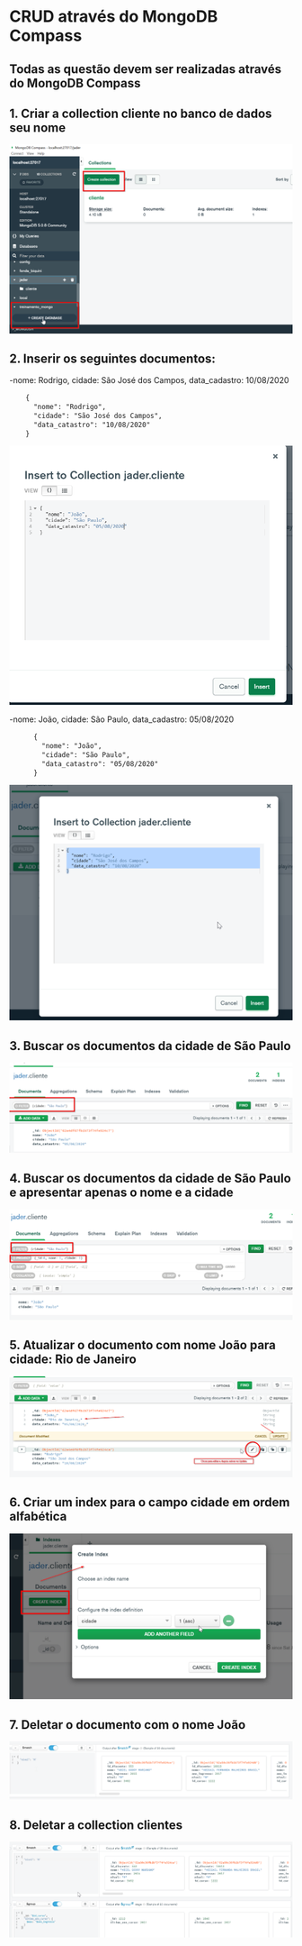 # CRUD através do MongoDB Compass

## Todas as questão devem ser realizadas através do MongoDB Compass

## 1. Criar a collection cliente no banco de dados seu nome
<img src= "./img/01.png">

## 2. Inserir os seguintes documentos:

-nome: Rodrigo, cidade: São José dos Campos, data_cadastro: 10/08/2020

        {
          "nome": "Rodrigo", 
          "cidade": "São José dos Campos",
          "data_catastro": "10/08/2020"
        }
<img src = "./img/2a.png">

-nome: João, cidade: São Paulo, data_cadastro: 05/08/2020

          {
            "nome": "João", 
            "cidade": "São Paulo",
            "data_catastro": "05/08/2020"
          }
  <img src = "./img/2b.png">
              
## 3. Buscar os documentos da cidade de São Paulo

<img src = "./img/03.png">

## 4. Buscar os documentos da cidade de São Paulo e apresentar apenas o nome e a cidade

<img src = "./img/04.png">

## 5. Atualizar o documento com nome João para cidade: Rio de Janeiro

<img src = "./img/05.png">

## 6. Criar um index para o campo cidade em ordem alfabética

<img src = "./img/06.png">

## 7. Deletar o documento com o nome João

<img src = "./img/07.png">

## 8. Deletar a collection clientes

<img src = "./img/08.png">
